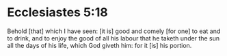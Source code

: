 # Ecclesiastes 5:18

Behold [that] which I have seen: [it is] good and comely [for one] to eat and to drink, and to enjoy the good of all his labour that he taketh under the sun all the days of his life, which God giveth him: for it [is] his portion.